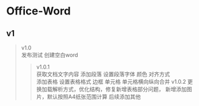 # Office-Word  
## v1  
>v1.0  
  发布测试 创建空白word  
>>v1.0.1  
  获取文档文字内容
  添加段落 设置段落字体 颜色 对齐方式  
  添加表格 设置表格格式 边框 单元格 单元格横向纵向合并
>>v1.0.2
  更换加载解析方式，优化结构，修复新增表格部分问题，
  新增添加图片，默认按照A4纸张范围计算 后续添加其他
